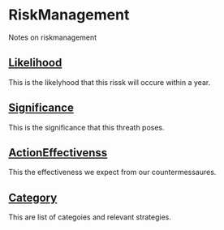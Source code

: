 # RiskManagement
Notes on riskmanagement


## [Likelihood](./Likelihood.md)
This is the likelyhood that this rissk will occure within a year.

## [Significance](./Significance.md)
This is the significance that this threath poses.

## [ActionEffectivenss](./ActionEffectiveness.md)
This the effectiveness we expect from our countermessaures.

## [Category](./category.md)
This are list of categoies and relevant strategies.
